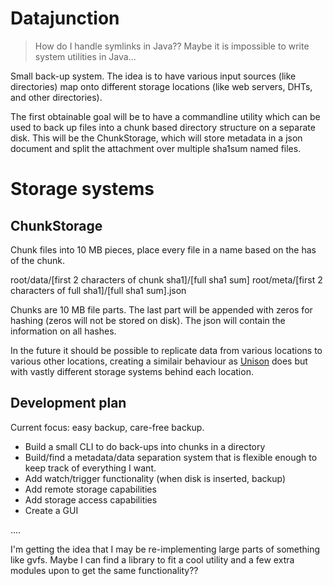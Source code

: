 Datajunction
============

> How do I handle symlinks in Java??
> Maybe it is impossible to write system utilities in Java...


Small back-up system. The idea is to have various input sources (like directories) map onto different storage locations (like web servers, DHTs, and other directories).

The first obtainable goal will be to have a commandline utility which can be used to back up files into a chunk based directory structure on a separate disk. This will be the ChunkStorage, which will store metadata in a json document and split the attachment over multiple sha1sum named files.

Storage systems
===============

ChunkStorage
------------
Chunk files into 10 MB pieces, place every file in a name based on the has of the chunk.

root/data/[first 2 characters of chunk sha1]/[full sha1 sum]
root/meta/[first 2 characters of full sha1]/[full sha1 sum].json

Chunks are 10 MB file parts. The last part will be appended with zeros for hashing (zeros will not be stored on disk).
The json will contain the information on all hashes.

In the future it should be possible to replicate data from various locations to various other locations, creating a similair behaviour as [Unison](http://www.cis.upenn.edu/~bcpierce/unison/) does but with vastly different storage systems behind each location.

Development plan
----------------
Current focus: easy backup, care-free backup.
- Build a small CLI to do back-ups into chunks in a directory
- Build/find a metadata/data separation system that is flexible enough to keep track of everything I want.
- Add watch/trigger functionality (when disk is inserted, backup)
- Add remote storage capabilities
- Add storage access capabilities
- Create a GUI

....

I'm getting the idea that I may be re-implementing large parts of something like gvfs. Maybe I can find a library to fit a cool utility and a few extra modules upon to get the same functionality??


